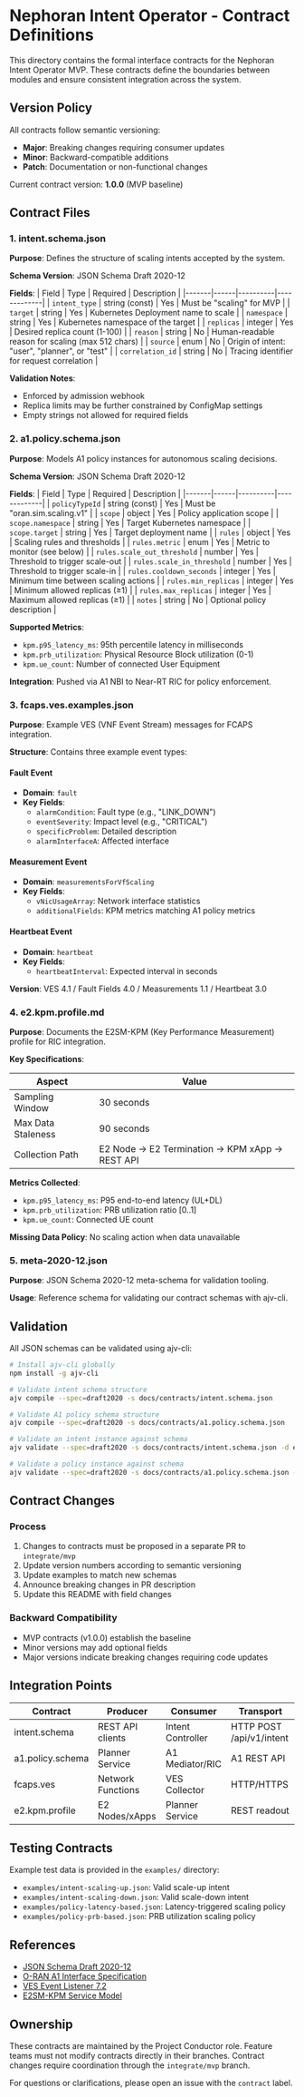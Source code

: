 # Nephoran Intent Operator - Contract Definitions

This directory contains the formal interface contracts for the Nephoran Intent Operator MVP. These contracts define the boundaries between modules and ensure consistent integration across the system.

## Version Policy

All contracts follow semantic versioning:
- **Major**: Breaking changes requiring consumer updates
- **Minor**: Backward-compatible additions
- **Patch**: Documentation or non-functional changes

Current contract version: **1.0.0** (MVP baseline)

## Contract Files

### 1. intent.schema.json

**Purpose**: Defines the structure of scaling intents accepted by the system.

**Schema Version**: JSON Schema Draft 2020-12

**Fields**:
| Field | Type | Required | Description |
|-------|------|----------|-------------|
| `intent_type` | string (const) | Yes | Must be "scaling" for MVP |
| `target` | string | Yes | Kubernetes Deployment name to scale |
| `namespace` | string | Yes | Kubernetes namespace of the target |
| `replicas` | integer | Yes | Desired replica count (1-100) |
| `reason` | string | No | Human-readable reason for scaling (max 512 chars) |
| `source` | enum | No | Origin of intent: "user", "planner", or "test" |
| `correlation_id` | string | No | Tracing identifier for request correlation |

**Validation Notes**:
- Enforced by admission webhook
- Replica limits may be further constrained by ConfigMap settings
- Empty strings not allowed for required fields

### 2. a1.policy.schema.json

**Purpose**: Models A1 policy instances for autonomous scaling decisions.

**Schema Version**: JSON Schema Draft 2020-12

**Fields**:
| Field | Type | Required | Description |
|-------|------|----------|-------------|
| `policyTypeId` | string (const) | Yes | Must be "oran.sim.scaling.v1" |
| `scope` | object | Yes | Policy application scope |
| `scope.namespace` | string | Yes | Target Kubernetes namespace |
| `scope.target` | string | Yes | Target deployment name |
| `rules` | object | Yes | Scaling rules and thresholds |
| `rules.metric` | enum | Yes | Metric to monitor (see below) |
| `rules.scale_out_threshold` | number | Yes | Threshold to trigger scale-out |
| `rules.scale_in_threshold` | number | Yes | Threshold to trigger scale-in |
| `rules.cooldown_seconds` | integer | Yes | Minimum time between scaling actions |
| `rules.min_replicas` | integer | Yes | Minimum allowed replicas (≥1) |
| `rules.max_replicas` | integer | Yes | Maximum allowed replicas (≥1) |
| `notes` | string | No | Optional policy description |

**Supported Metrics**:
- `kpm.p95_latency_ms`: 95th percentile latency in milliseconds
- `kpm.prb_utilization`: Physical Resource Block utilization (0-1)
- `kpm.ue_count`: Number of connected User Equipment

**Integration**: Pushed via A1 NBI to Near-RT RIC for policy enforcement.

### 3. fcaps.ves.examples.json

**Purpose**: Example VES (VNF Event Stream) messages for FCAPS integration.

**Structure**: Contains three example event types:

#### Fault Event
- **Domain**: `fault`
- **Key Fields**:
  - `alarmCondition`: Fault type (e.g., "LINK_DOWN")
  - `eventSeverity`: Impact level (e.g., "CRITICAL")
  - `specificProblem`: Detailed description
  - `alarmInterfaceA`: Affected interface

#### Measurement Event
- **Domain**: `measurementsForVfScaling`
- **Key Fields**:
  - `vNicUsageArray`: Network interface statistics
  - `additionalFields`: KPM metrics matching A1 policy metrics

#### Heartbeat Event
- **Domain**: `heartbeat`
- **Key Fields**:
  - `heartbeatInterval`: Expected interval in seconds

**Version**: VES 4.1 / Fault Fields 4.0 / Measurements 1.1 / Heartbeat 3.0

### 4. e2.kpm.profile.md

**Purpose**: Documents the E2SM-KPM (Key Performance Measurement) profile for RIC integration.

**Key Specifications**:

| Aspect | Value |
|--------|-------|
| Sampling Window | 30 seconds |
| Max Data Staleness | 90 seconds |
| Collection Path | E2 Node → E2 Termination → KPM xApp → REST API |

**Metrics Collected**:
- `kpm.p95_latency_ms`: P95 end-to-end latency (UL+DL)
- `kpm.prb_utilization`: PRB utilization ratio [0..1]
- `kpm.ue_count`: Connected UE count

**Missing Data Policy**: No scaling action when data unavailable

### 5. meta-2020-12.json

**Purpose**: JSON Schema 2020-12 meta-schema for validation tooling.

**Usage**: Reference schema for validating our contract schemas with ajv-cli.

## Validation

All JSON schemas can be validated using ajv-cli:

```bash
# Install ajv-cli globally
npm install -g ajv-cli

# Validate intent schema structure
ajv compile --spec=draft2020 -s docs/contracts/intent.schema.json

# Validate A1 policy schema structure
ajv compile --spec=draft2020 -s docs/contracts/a1.policy.schema.json

# Validate an intent instance against schema
ajv validate --spec=draft2020 -s docs/contracts/intent.schema.json -d examples/intent-sample.json

# Validate a policy instance against schema
ajv validate --spec=draft2020 -s docs/contracts/a1.policy.schema.json -d examples/policy-sample.json
```

## Contract Changes

### Process
1. Changes to contracts must be proposed in a separate PR to `integrate/mvp`
2. Update version numbers according to semantic versioning
3. Update examples to match new schemas
4. Announce breaking changes in PR description
5. Update this README with field changes

### Backward Compatibility
- MVP contracts (v1.0.0) establish the baseline
- Minor versions may add optional fields
- Major versions indicate breaking changes requiring code updates

## Integration Points

| Contract | Producer | Consumer | Transport |
|----------|----------|----------|-----------|
| intent.schema | REST API clients | Intent Controller | HTTP POST /api/v1/intent |
| a1.policy.schema | Planner Service | A1 Mediator/RIC | A1 REST API |
| fcaps.ves | Network Functions | VES Collector | HTTP/HTTPS |
| e2.kpm.profile | E2 Nodes/xApps | Planner Service | REST readout |

## Testing Contracts

Example test data is provided in the `examples/` directory:
- `examples/intent-scaling-up.json`: Valid scale-up intent
- `examples/intent-scaling-down.json`: Valid scale-down intent
- `examples/policy-latency-based.json`: Latency-triggered scaling policy
- `examples/policy-prb-based.json`: PRB utilization scaling policy

## References

- [JSON Schema Draft 2020-12](https://json-schema.org/draft/2020-12/json-schema-core.html)
- [O-RAN A1 Interface Specification](https://www.o-ran.org/specifications)
- [VES Event Listener 7.2](https://docs.onap.org/projects/onap-dcaegen2/en/latest/sections/services/ves-http/index.html)
- [E2SM-KPM Service Model](https://wiki.o-ran-sc.org/display/RICNR/E2SM-KPM)

## Ownership

These contracts are maintained by the Project Conductor role. Feature teams must not modify contracts directly in their branches. Contract changes require coordination through the `integrate/mvp` branch.

For questions or clarifications, please open an issue with the `contract` label.